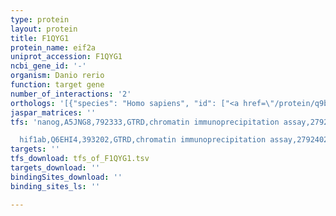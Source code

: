 ```yaml
---
type: protein
layout: protein
title: F1QYG1
protein_name: eif2a
uniprot_accession: F1QYG1
ncbi_gene_id: '-'
organism: Danio rerio
function: target gene
number_of_interactions: '2'
orthologs: '[{"species": "Homo sapiens", "id": ["<a href=\"/protein/q9by44\">Q9BY44</a>"]}, {"species": "Mus musculus", "id": ["<a href=\"/protein/q8bjw6\">Q8BJW6</a>"]}, {"species": "Rattus norvegicus", "id": ["<a href=\"/protein/d3zuv3\">D3ZUV3</a>"]}, {"species": "Drosophila melanogaster", "id": ["<a href=\"/protein/q9vnx8\">Q9VNX8</a>"]}, {"species": "Caenorhabditis elegans", "id": ["<a href=\"/protein/q19052\">Q19052</a>"]}, {"species": "Saccharomyces cerevisiae", "id": ["<a href=\"/protein/p53235\">P53235</a>"]}]'
jaspar_matrices: ''
tfs: 'nanog,A5JNG8,792333,GTRD,chromatin immunoprecipitation assay,27924024%5Buid%5D,No

  hif1ab,Q6EHI4,393202,GTRD,chromatin immunoprecipitation assay,27924024%5Buid%5D,No'
targets: ''
tfs_download: tfs_of_F1QYG1.tsv
targets_download: ''
bindingSites_download: ''
binding_sites_ls: ''

---
```


